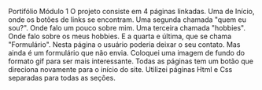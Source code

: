   Portifólio
  Módulo 1
  O projeto consiste em 4 páginas linkadas. 
  Uma de Início, onde os botões de links se encontram.
  Uma segunda chamada "quem eu sou?". Onde falo um pouco sobre mim.
  Uma terceira chamada "hobbies". Onde falo sobre os meus hobbies.
  E a quarta e última, que se chama "Formulário".
  Nesta página o usuário poderia deixar o seu contato. Mas ainda é um formulário que não envia.
  Coloquei uma imagem de fundo do formato gif para ser mais interessante.
  Todas as páginas tem um botão que direciona novamente para o início do site.
  Utilizei páginas Html e Css separadas para todas as seções.
